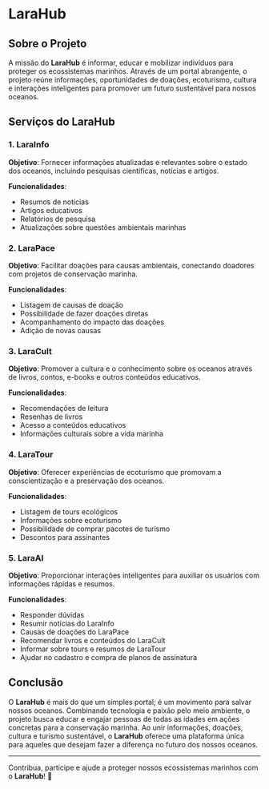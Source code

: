 # LaraHub

## Sobre o Projeto

A missão do **LaraHub** é informar, educar e mobilizar indivíduos para proteger os ecossistemas marinhos. Através de um portal abrangente, o projeto reúne informações, oportunidades de doações, ecoturismo, cultura e interações inteligentes para promover um futuro sustentável para nossos oceanos.

## Serviços do LaraHub

### 1. LaraInfo
**Objetivo**: Fornecer informações atualizadas e relevantes sobre o estado dos oceanos, incluindo pesquisas científicas, notícias e artigos.

**Funcionalidades**:
- Resumos de notícias
- Artigos educativos
- Relatórios de pesquisa
- Atualizações sobre questões ambientais marinhas

### 2. LaraPace
**Objetivo**: Facilitar doações para causas ambientais, conectando doadores com projetos de conservação marinha.

**Funcionalidades**:
- Listagem de causas de doação
- Possibilidade de fazer doações diretas
- Acompanhamento do impacto das doações
- Adição de novas causas

### 3. LaraCult
**Objetivo**: Promover a cultura e o conhecimento sobre os oceanos através de livros, contos, e-books e outros conteúdos educativos.

**Funcionalidades**:
- Recomendações de leitura
- Resenhas de livros
- Acesso a conteúdos educativos
- Informações culturais sobre a vida marinha

### 4. LaraTour
**Objetivo**: Oferecer experiências de ecoturismo que promovam a conscientização e a preservação dos oceanos.

**Funcionalidades**:
- Listagem de tours ecológicos
- Informações sobre ecoturismo
- Possibilidade de comprar pacotes de turismo
- Descontos para assinantes

### 5. LaraAI
**Objetivo**: Proporcionar interações inteligentes para auxiliar os usuários com informações rápidas e resumos.

**Funcionalidades**:
- Responder dúvidas
- Resumir notícias do LaraInfo
- Causas de doações do LaraPace
- Recomendar livros e conteúdos do LaraCult
- Informar sobre tours e resumos de LaraTour
- Ajudar no cadastro e compra de planos de assinatura

## Conclusão

O **LaraHub** é mais do que um simples portal; é um movimento para salvar nossos oceanos. Combinando tecnologia e paixão pelo meio ambiente, o projeto busca educar e engajar pessoas de todas as idades em ações concretas para a conservação marinha. Ao unir informações, doações, cultura e turismo sustentável, o **LaraHub** oferece uma plataforma única para aqueles que desejam fazer a diferença no futuro dos nossos oceanos.

---

Contribua, participe e ajude a proteger nossos ecossistemas marinhos com o **LaraHub**! 🌊